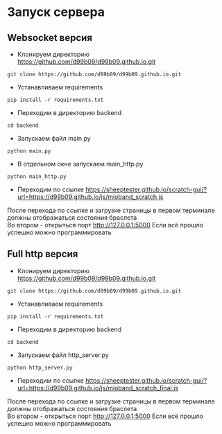 # Запуск сервера
## Websocket версия
+ Клонируем директорию https://github.com/d99b09/d99b09.github.io.git

```git clone https://github.com/d99b09/d99b09.github.io.git```

+ Устанавливаем requirements

```pip install -r requirements.txt```

+ Переходим в директорию backend

```cd backend```

+ Запускаем файл main.py

```python main.py```

+ В отдельном окне запускаем main_http.py

```python main_http.py```

+ Переходим по ссылке https://sheeptester.github.io/scratch-gui/?url=https://d99b09.github.io/js/mioband_scratch.js

После перехода по ссылке и загрузке страницы в первом терминале должны отображаться состояния браслета  
Во втором - открыться порт http://127.0.0.1:5000
Если всё прошло успешно можно программировать 

## Full http версия

+ Клонируем директорию https://github.com/d99b09/d99b09.github.io.git

```git clone https://github.com/d99b09/d99b09.github.io.git```

+ Устанавливаем requirements

```pip install -r requirements.txt```

+ Переходим в директорию backend

```cd backend```

+ Запускаем файл http_server.py

```python http_server.py```

+ Переходим по ссылке 
https://sheeptester.github.io/scratch-gui/?url=https://d99b09.github.io/js/mioband_scratch_final.js

После перехода по ссылке и загрузке страницы в первом терминале должны отображаться состояния браслета  
Во втором - открыться порт http://127.0.0.1:5000
Если всё прошло успешно можно программировать 
